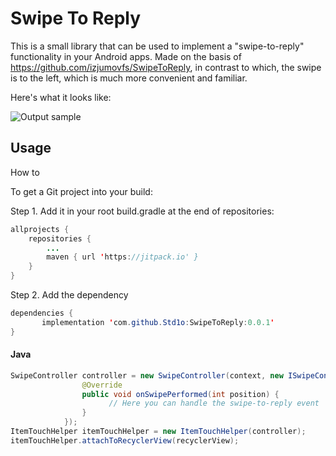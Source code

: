 # Swipe To Reply
This is a small library that can be used to implement a  "swipe-to-reply" functionality in your Android apps.
Made on the basis of https://github.com/izjumovfs/SwipeToReply, in contrast to which, the swipe is to the left, which is much more convenient and familiar.

Here's what it looks like:

![Output sample](https://s6.gifyu.com/images/ezgif.com-gif-maker99c9076f11ce89f4.gif)

## Usage

How to

To get a Git project into your build:

Step 1. Add it in your root build.gradle at the end of repositories:
```Java
allprojects {
	repositories {
		...
		maven { url 'https://jitpack.io' }
	}
}
```
Step 2. Add the dependency
```Java
dependencies {
       implementation 'com.github.Std1o:SwipeToReply:0.0.1'
}
```

#### Java

```Java
SwipeController controller = new SwipeController(context, new ISwipeControllerActions() {
                @Override
                public void onSwipePerformed(int position) {
                      // Here you can handle the swipe-to-reply event
                }
            });
ItemTouchHelper itemTouchHelper = new ItemTouchHelper(controller);
itemTouchHelper.attachToRecyclerView(recyclerView);
```
